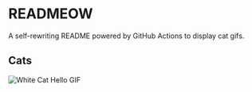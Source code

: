 # READMEOW

A self-rewriting README powered by GitHub Actions to display cat gifs.

## Cats

![White Cat Hello GIF](https://media2.giphy.com/media/v1.Y2lkPTlhY2QwMmRhY3Fxb2FiY3I4am1haHh6ZHhwbjd1bnoxZW5oOHM2ZW1oeDZsYWNscSZlcD12MV9naWZzX3NlYXJjaCZjdD1n/vFKqnCdLPNOKc/200.gif)
